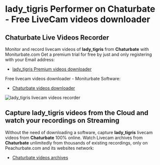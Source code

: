# lady_tigris Performer on Chaturbate - Free LiveCam videos downloader

## Chaturbate Live Videos Recorder

Monitor and record livecam videos of **lady_tigris** from **Chaturbate** with Moniturbate.com
Get a premium trial for free by just and only registering with your Email address:
* [lady_tigris Premium videos downloader](https://moniturbate.com/request-demo-licence-key.html)

Free livecam videos downloader - Moniturbate Software:
* [Chaturbate videos downloader](https://moniturbate.com/moniturbate-download-software.html)

![lady_tigris livecam videos recorder](https://peachurnet.com/templates/moniturbate-software.png)


## Capture lady_tigris videos from the Cloud and watch your recordings on Streaming

Without the need of downloading a software, capture **lady_tigris** livecam videos from **Chaturbate** 100% online.
Watch Livecam archives from **Chaturbate** unlimitedly from thousands of existing recordings, only on Peachurbate.com and its websites network:
* [Chaturbate videos archives](https://peachurnet.com/)